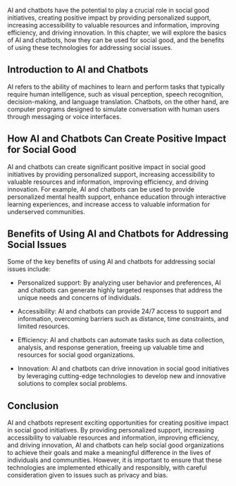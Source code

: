 
AI and chatbots have the potential to play a crucial role in social good initiatives, creating positive impact by providing personalized support, increasing accessibility to valuable resources and information, improving efficiency, and driving innovation. In this chapter, we will explore the basics of AI and chatbots, how they can be used for social good, and the benefits of using these technologies for addressing social issues.

Introduction to AI and Chatbots
-------------------------------

AI refers to the ability of machines to learn and perform tasks that typically require human intelligence, such as visual perception, speech recognition, decision-making, and language translation. Chatbots, on the other hand, are computer programs designed to simulate conversation with human users through messaging or voice interfaces.

How AI and Chatbots Can Create Positive Impact for Social Good
--------------------------------------------------------------

AI and chatbots can create significant positive impact in social good initiatives by providing personalized support, increasing accessibility to valuable resources and information, improving efficiency, and driving innovation. For example, AI and chatbots can be used to provide personalized mental health support, enhance education through interactive learning experiences, and increase access to valuable information for underserved communities.

Benefits of Using AI and Chatbots for Addressing Social Issues
--------------------------------------------------------------

Some of the key benefits of using AI and chatbots for addressing social issues include:

* Personalized support: By analyzing user behavior and preferences, AI and chatbots can generate highly targeted responses that address the unique needs and concerns of individuals.

* Accessibility: AI and chatbots can provide 24/7 access to support and information, overcoming barriers such as distance, time constraints, and limited resources.

* Efficiency: AI and chatbots can automate tasks such as data collection, analysis, and response generation, freeing up valuable time and resources for social good organizations.

* Innovation: AI and chatbots can drive innovation in social good initiatives by leveraging cutting-edge technologies to develop new and innovative solutions to complex social problems.

Conclusion
----------

AI and chatbots represent exciting opportunities for creating positive impact in social good initiatives. By providing personalized support, increasing accessibility to valuable resources and information, improving efficiency, and driving innovation, AI and chatbots can help social good organizations to achieve their goals and make a meaningful difference in the lives of individuals and communities. However, it is important to ensure that these technologies are implemented ethically and responsibly, with careful consideration given to issues such as privacy and bias.

